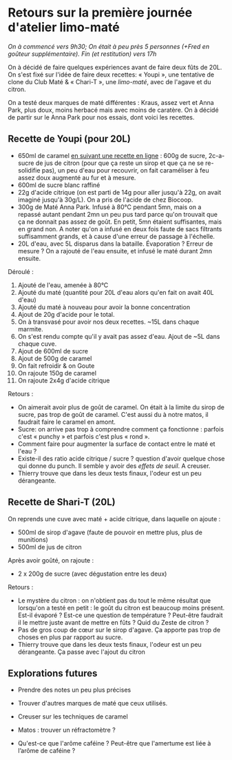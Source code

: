 # Retours sur la première journée d'atelier limo-maté

*On à commencé vers 9h30; On était à peu près 5 personnes (+Fred en goûteur supplémentaire). Fin (et restitution) vers 17h*

On à décidé de faire quelques expériences avant de faire deux fûts de 20L. On s'est fixé sur l'idée de faire deux recettes: « Youpi », une tentative de clone du Club Maté & « Chari-T », une *limo-maté*, avec de l'agave et du citron.

On a testé deux marques de maté différentes : Kraus, assez vert et Anna Park, plus doux, moins herbacé mais avec moins de caratère. On à décidé de partir sur le Anna Park pour nos essais, dont voici les recettes.

## Recette de Youpi (pour 20L)

- 650ml de caramel [en suivant une recette en ligne](https://cuisine.notrefamille.com/recettes-cuisine/sirop-de-caramel-_52879-r.html) : 600g de sucre, 2c-a-sucre de jus de citron (pour que ça reste un sirop et que ça ne se re-solidifie pas), un peu d'eau pour recouvrir, on fait caraméliser à feu assez doux augmenté au fur et à mesure. 
- 600ml de sucre blanc raffiné
- 22g d'acide citrique (on est parti de 14g pour aller jusqu'à 22g, on avait imaginé jusqu'à 30g/L). On a pris de l'acide de chez Biocoop.
- 300g de Maté Anna Park. Infusé à 80°C pendant 5mn, mais on a repassé autant pendant 2mn un peu pus tard parce qu'on trouvait que ça ne donnait pas assez de goût. En petit, 5mn étaient suffisantes, mais en grand non. A noter qu'on a infusé en deux fois faute de sacs filtrants suffisamment grands, et à cause d'une erreur de passage à l'échelle.
- 20L d'eau, avec 5L disparus dans la bataille. Évaporation ? Erreur de mesure ? On a rajouté de l'eau ensuite, et infusé le maté durant 2mn ensuite. 

Déroulé :

1. Ajouté de l'eau, amenée à 80°C
2. Ajouté du maté (quantité pour 20L d'eau alors qu'en fait on avait 40L d'eau)
3. Ajouté du maté à nouveau pour avoir la bonne concentration
4. Ajout de 20g d'acide pour le total.
5. On à transvasé pour avoir nos deux recettes. ~15L dans chaque marmite.
6. On s'est rendu compte qu'il y avait pas assez d'eau. Ajout de ~5L dans chaque cuve.
7. Ajout de 600ml de sucre
8. Ajout de 500g de caramel
9. On fait refroidir & on Goute
10. On rajoute 150g de caramel
11. On rajoute 2x4g d'acide citrique

Retours :

- On aimerait avoir plus de goût de caramel. On était à la limite du sirop de sucre, pas trop de goût de caramel. C'est aussi du à notre matos, il faudrait faire le caramel en amont.
- Sucre: on arrive pas trop à comprendre comment ça fonctionne : parfois c'est « punchy » et parfois c'est plus « rond ».
- Comment faire pour augmenter la surface de contact entre le maté et l'eau ?
- Existe-il des ratio acide citrique / sucre ? question d'avoir quelque chose qui donne du punch. Il semble y avoir des *effets de seuil*. A creuser.
- Thierry trouve que dans les deux tests finaux, l'odeur est un peu dérangeante.

## Recette de Shari-T (20L)

On reprends une cuve avec maté + acide citrique, dans laquelle on ajoute :

- 500ml de sirop d'agave (faute de pouvoir en mettre plus, plus de munitions)
- 500ml de jus de citron

Après avoir goûté, on rajoute :

- 2 x 200g de sucre (avec dégustation entre les deux)

Retours :

- Le mystère du citron : on n'obtient pas du tout le même résultat  que lorsqu'on a testé en petit : le goût du citron est beaucoup moins présent. Est-il évaporé ? Est-ce une question de température ? Peut-être faudrait il le mettre juste avant de mettre en fûts ? Quid du Zeste de citron ?
- Pas de gros coup de cœur sur le sirop d'agave. Ça apporte pas trop de choses en plus par rapport au sucre.
- Thierry trouve que dans les deux tests finaux, l'odeur est un peu dérangeante. Ça passe avec l'ajout du citron

## Explorations futures

- Prendre des notes un peu plus précises

- Trouver d'autres marques de maté que ceux utilisés.

- Creuser sur les techniques de caramel
- Matos : trouver un réfractomètre ?
- Qu'est-ce que l'arôme caféine ? Peut-être que l'amertume est liée à l’arôme de caféine ?